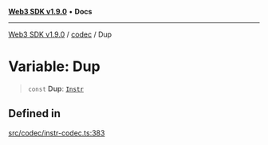 [**Web3 SDK v1.9.0**](../../../README.md) • **Docs**

***

[Web3 SDK v1.9.0](../../../globals.md) / [codec](../README.md) / Dup

# Variable: Dup

> `const` **Dup**: [`Instr`](../type-aliases/Instr.md)

## Defined in

[src/codec/instr-codec.ts:383](https://github.com/Mystic-Nayy/alephium-web3/blob/c1afd789a197ce5fe21f08c2965942090157c33d/packages/web3/src/codec/instr-codec.ts#L383)
